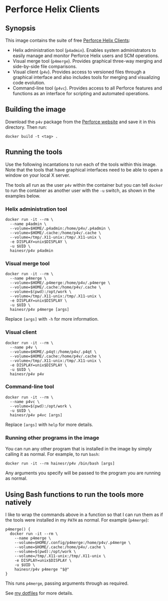 # Perforce Helix Clients

## Synopsis

This image contains the suite of free [Perforce Helix Clients](https://www.perforce.com/downloads/helix#clients):

* Helix administration tool (`p4admin`). Enables system administrators to easily manage and monitor Perforce Helix users and SCM operations.
* Visual merge tool (`p4merge`). Provides graphical three-way merging and side-by-side file comparisons.
* Visual client (`p4v`). Provides access to versioned files through a graphical interface and also includes tools for merging and visualizing code evolution.
* Command-line tool (`p4vc`). Provides access to all Perforce features and functions as an interface for scripting and automated operations.

## Building the image

Download the `p4v` package from the [Perforce website](https://www.perforce.com/downloads/helix#clients) and save it in this directory. Then run:

```
docker build -t <tag> .
```

## Running the tools

Use the following incantations to run each of the tools within this image. Note that the tools that have graphical interfaces need to be able to open a window on your local X server.

The tools all run as the user `p4v` within the container but you can tell `docker` to run the container as another user with the `-u` switch, as shown in the examples below.

### Helix administration tool

```shell
docker run -it --rm \
  --name p4admin \
  --volume=$HOME/.p4admin:/home/p4v/.p4admin \
  --volume=$HOME/.cache:/home/p4v/.cache \
  --volume=/tmp/.X11-unix:/tmp/.X11-unix \
  -e DISPLAY=unix$DISPLAY \
  -u $UID \
  hainesr/p4v p4admin
```

### Visual merge tool

```shell
docker run -it --rm \
  --name p4merge \
  --volume=$HOME/.p4merge:/home/p4v/.p4merge \
  --volume=$HOME/.cache:/home/p4v/.cache \
  --volume=$(pwd):/opt/work \
  --volume=/tmp/.X11-unix:/tmp/.X11-unix \
  -e DISPLAY=unix$DISPLAY \
  -u $UID \
  hainesr/p4v p4merge [args]
```

Replace `[args]` with `-h` for more information.

### Visual client

```shell
docker run -it --rm \
  --name p4v \
  --volume=$HOME/.p4qt:/home/p4v/.p4qt \
  --volume=$HOME/.cache:/home/p4v/.cache \
  --volume=/tmp/.X11-unix:/tmp/.X11-unix \
  -e DISPLAY=unix$DISPLAY \
  -u $UID \
  hainesr/p4v p4v
```

### Command-line tool

```shell
docker run -it --rm \
  --name p4vc \
  --volume=$(pwd):/opt/work \
  -u $UID \
  hainesr/p4v p4vc [args]
```

Replace `[args]` with `help` for more details.

### Running other programs in the image

You can run any other program that is installed in the image by simply calling it as normal. For example, to run `bash`:

```shell
docker run -it --rm hainesr/p4v /bin/bash [args]
```

Any arguments you specify will be passed to the program you are running as normal.

## Using Bash functions to run the tools more natively

I like to wrap the commands above in a function so that I can run them as if the tools were installed in my `PATH` as normal. For example (`p4merge`):

```shell
p4merge() {
  docker run -it --rm \
    --name p4merge \
    --volume=$HOME/.config/p4merge:/home/p4v/.p4merge \
    --volume=$HOME/.cache:/home/p4v/.cache \
    --volume=$(pwd):/opt/work \
    --volume=/tmp/.X11-unix:/tmp/.X11-unix \
    -e DISPLAY=unix$DISPLAY \
    -u $UID \
    hainesr/p4v p4merge "$@"
}
```

This runs `p4merge`, passing arguments through as required.

See [my dotfiles](https://github.com/hainesr/dotfiles) for more details.

